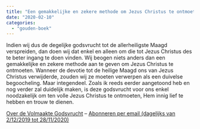```yaml
---
title: "Een gemakkelijke en zekere methode om Jezus Christus te ontmoeten"
date: "2020-02-10"
categories: 
  - "gouden-boek"
---
```


Indien wij dus de degelijke godsvrucht tot de allerheiligste Maagd verspreiden, dan doen wij dat enkel en alleen om die tot Jezus Christus des te beter ingang te doen vinden. Wij beogen niets anders dan een gemakkelijke en zekere methode aan te geven om Jezus Christus te ontmoeten. Wanneer de devotie tot de heilige Maagd ons van Jezus Christus verwijderde, zouden wij ze moeten verwerpen als een duivelse begoocheling. Maar integendeel. Zoals ik reeds eerder aangetoond heb en nog verder zal duidelijk maken, is deze godsvrucht voor ons enkel noodzakelijk om ten volle Jezus Christus te ontmoeten, Hem innig lief te hebben en trouw te dienen.

[Over de Volmaakte Godsvrucht](/blog/een-jaar-lang-volmaakte-godsvrucht/) – [Abonneren per email (dagelijks van 2/12/2019 tot 28/11/2020)](http://eepurl.com/9RKvX)
